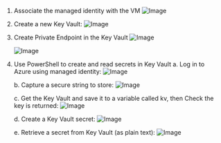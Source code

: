 1. Associate the managed identity with the VM
   ![Image](https://github.com/user-attachments/assets/0451d8f9-7d24-40bd-ae27-6bb2f7669a53)

2. Create a new Key Vault:
   ![Image](https://github.com/user-attachments/assets/992dc3f5-c955-4e19-b293-182cf63a8007)

3. Create Private Endpoint in the Key Vault
   ![Image](https://github.com/user-attachments/assets/367af850-138b-4952-a42a-8da9094c3f39)

   ![Image](https://github.com/user-attachments/assets/1c186f4d-8de5-4580-a443-94d7915bd347)

 4. Use PowerShell to create and read secrets in Key Vault
    a. Log in to Azure using managed identity:
    ![Image](https://github.com/user-attachments/assets/75822937-8142-4dfc-98ab-f38498a4c644)

    b. Capture a secure string to store:
    ![Image](https://github.com/user-attachments/assets/7b8c8c19-b965-42d1-bec4-06e2513041cd)

    c. Get the Key Vault and save it to a variable called kv, then Check the key is returned:
    ![Image](https://github.com/user-attachments/assets/79a892a0-57b6-4799-8326-4741ee40d759)

    d. Create a Key Vault secret:
    ![Image](https://github.com/user-attachments/assets/f30fad10-3e0e-4cca-b515-cfd6ef36b9b5)

    e. Retrieve a secret from Key Vault (as plain text):
    ![Image](https://github.com/user-attachments/assets/6c51a1dc-c1af-4b01-88b7-0a6cdc3ee28c)
